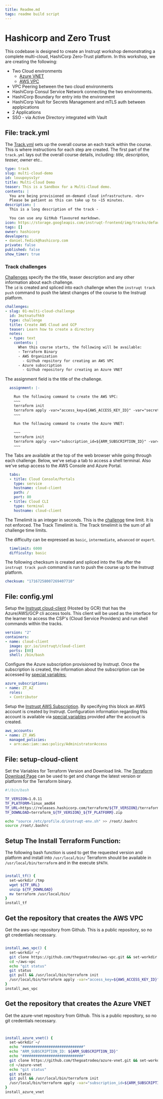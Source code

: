 ```yaml
---
title: Readme.md
tags: readme build script
---
```


# Hashicorp and Zero Trust 

This codebase is designed to create an Instruqt workshop demonstrating a complete multi-cloud, HashiCorp Zero-Trust platform.  In this workshop, we are creating the following: 

- Two Cloud environments
  - [Azure VNET](https://github.com/thegoatrodeo/azure-vnet)
  - [AWS VPC](https://github.com/thegoatrodeo/aws-vpc)
- VPC Peering between the two cloud environments
- HashiCorp Consul Service Network connecting the two environments.
- HashiCorp Boundary for entry into the environment
- HashiCorp Vault for Secrets Management and mTLS auth between applpications
- 2 Applications
- SSO - via Active Directory integrated with Vault

## File: track.yml 

The [Track.yml](https://docs.instruqt.com/tracks/configuration/track) sets up the overall course an each track within the course.  This is where instructions for each step are created.  The first part of the `track.yml` lays out the overall course details, including:  *title, description, teaser, owner* etc..   

```yaml  tangle:./track.yml
type: track
slug: multi-cloud-demo
id: louupoysv1yr
title: Multi-Cloud Demo
teaser: This is a Sandbox for a Multi-Cloud demo.
contents: |
  You are being provisioned on-demand cloud infrastructure. <br>
  Please be patient as this can take up to ~15 minutes.
description: |
  This is a long description of the track -

  You can use any GitHub flavoured markdown.
icon: https://storage.googleapis.com/instruqt-frontend/img/tracks/default.png
tags: []
owner: hashicorp
developers:
- daniel.fedick@hashicorp.com
private: false
published: false
show_timer: true
```

### Track challenges
[Challenges](https://docs.instruqt.com/tracks/configuration/track#challenge) specify the the title, teaser description and any other information about each challenge.  
The `id` is created and spliced into each challenge when the `instruqt track push` command to push the latest changes of the course  to the Instruqt platform.

```yaml tangle:./track.yml
challenges:
- slug: 01-multi-cloud-challenge
  id: 3mztnatufhk9
  type: challenge
  title: Create AWS Cloud and GCP
  teaser: Learn how to create a directory
  notes:
  - type: text
    contents: |
      When this course starts, the following will be available: 
      - Terraform Binary 
      - AWS Organization 
        - Github repsitory for creating an AWS VPC 
      - Azure subscription 
        - Github repository for creating an Azure VNET
```

The assignment field is the title of the challenge.  
```yaml tangle:./track.yml
  assignment: |-

    Run the following command to create the AWS VPC: 
    ~~~
    terraform init
    terraform apply -var="access_key=${AWS_ACCESS_KEY_ID}" -var="secret_key=${AWS_SECRET_ACCESS_KEY}" -auto-approve
    ~~~

    Run the following command to create the Azure VNET: 
    
    ~~~
    terraform init
    terraform apply -var="subscription_id=${ARM_SUBSCRIPTION_ID}" -var="client_id=${ARM_CLIENT_ID}" -var="client_secret=${ARM_CLIENT_SECRET}" -var="tenant_id=${ARM_TENANT_ID}" -auto-approve
    ~~~

```

The Tabs are available at the top of the web browser while going through each challenge.  Below, we've setup a tab to access a shell terminal.  Also we've setup access to the AWS Console and Azure Portal. 
```yaml tangle:./track.yml
  tabs:
  - title: Cloud Console/Portals
    type: service
    hostname: cloud-client
    path: /
    port: 80
  - title: Cloud CLI
    type: terminal
    hostname: cloud-client
```

The Timelimit is an integer in seconds.   This is the [challenge](https://docs.instruqt.com/tracks/configuration/track#challenge) time limit.  It is not enforced.  The Track Timelimit is.  The Track timelimit is the sum of all challenge time limits. 

The difficulty can be expressed as `basic`,   `intermediate`, `advanced` or `expert`.

```yaml tangle:./track.yml
  timelimit: 6000
  difficulty: basic
```

The following checksum is created and spliced into the file after the `instruqt track push` command is run to push the course up to the Instruqt platform.

```yaml tangle:./track.yml
checksum: "17167258007269407710"
```

## File: config.yml

Setup the [Instruqt cloud-client](https://docs.instruqt.com/sandbox-environment/cloud-accounts#accessing-google-cloud-projects) (Hosted by GCR) that has the Azure/AWS/GCP cli access tools.  This client will be used as the interface for the learner to access the CSP's (Cloud Service Providers) and run shell commands within the tracks.

```yaml  tangle:./config.yml
version: "2"
containers:
- name: cloud-client
  image: gcr.io/instruqt/cloud-client
  ports: [80]
  shell: /bin/bash
```

Configure the Azure subscription provisioned by Instruqt. 
Once the subscription is created, the information about the subscription can be accessed by [special variables:](https://docs.instruqt.com/sandbox-environment/cloud-accounts#environment-variables)  

```yaml tangle:./config.yml
azure_subscriptions:
- name: ZT_AZ
  roles:
  - Contributor
``` 

Setup the [Instruqt AWS Subscription](https://docs.instruqt.com/sandbox-environment/cloud-accounts#environment-variables).  By specifying this block an AWS account is created by Instruqt. Configuration information regarding this account is available via [special variables](https://docs.instruqt.com/sandbox-environment/cloud-accounts#environment-variables-1)  provided after the account is created. 

```yaml tangle:./config.yml
aws_accounts:
- name: ZT_AWS
  managed_policies:
  - arn:aws:iam::aws:policy/AdministratorAccess
```


## File: setup-cloud-client 

Set the Variables for Terraform Version and Download link.
The [Terraform Download Page](https://www.terraform.io/downloads.html) can be used to get and change the latest version or platform for the Terraform binary.

```bash tangle:./track_scripts/setup-cloud-client
#!/bin/bash

TF_VERSION=1.0.11
TF_PLATFORM=linux_amd64
TF_URL=https://releases.hashicorp.com/terraform/${TF_VERSION}/terraform_${TF_VERSION}_${TF_PLATFORM}.zip
TF_DOWNLOAD=terraform_${TF_VERSION}_${TF_PLATFORM}.zip

echo "source /etc/profile.d/instruqt-env.sh" >> /root/.bashrc
source /root/.bashrc

```


## Setup The Install Terraform Function: 
The following bash function is used to get the requested version and platform and install into `/usr/local/bin/`
Terraform should be available in `/usr/local/bin/terraform`  and in the execute `$PATH`.  

```bash tangle:./track_scripts/setup-cloud-client

install_tf() {
  set-workdir /tmp
  wget ${TF_URL}
  unzip ${TF_DOWNLOAD}
  mv terraform /usr/local/bin/
}
install_tf

```

## Get the repository that creates the AWS VPC
Get the aws-vpc repository from Github. This is a public repository, so no git credentials necessary.

```bash tangle:./track_scripts/setup-cloud-client

install_aws_vpc() {
  set-workdir ~/
  git clone https://github.com/thegoatrodeo/aws-vpc.git && set-workdir ~/aws-vpc
  cd ~/aws-vpc
  echo "git status"
  git status
  git pull && /usr/local/bin/terraform init
  /usr/local/bin/terraform apply -var="access_key=${AWS_ACCESS_KEY_ID}" -var="secret_key=${AWS_SECRET_ACCESS_KEY}" -auto-approve
}
install_aws_vpc

```


## Get the repository that creates the Azure VNET
Get the azure-vnet repository from Github. This is a public repository, so no git credentials necessary.

```bash tangle:./track_scripts/setup-cloud-client


install_azure_vnet() {
  set-workdir ~/
  echo "############################"
  echo "ARM_SUBSCRIPTION_ID: ${ARM_SUBSCRIPTION_ID}"
  echo "############################"
  git clone https://github.com/thegoatrodeo/azure-vnet.git && set-workdir ~/azure-vnet
  cd ~/azure-vnet
  echo "git status"
  git status
  git pull && /usr/local/bin/terraform init
  /usr/local/bin/terraform apply -var="subscription_id=${ARM_SUBSCRIPTION_ID}" -var="client_id=${ARM_CLIENT_ID}" -var="client_secret=${ARM_CLIENT_SECRET}" -var="tenant_id=${ARM_TENANT_ID}" -auto-approve
}
install_azure_vnet

```

